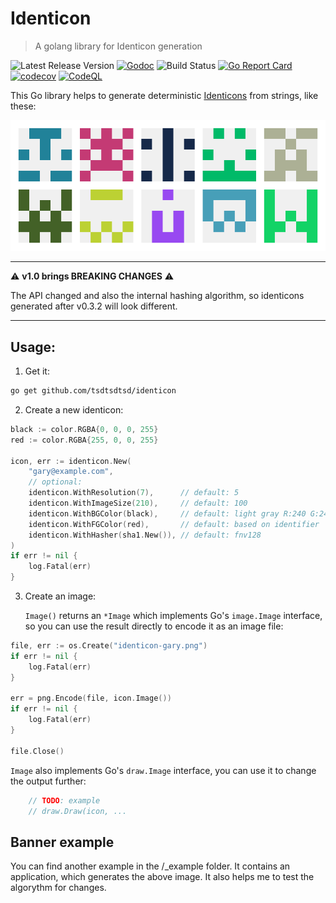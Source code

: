 # Identicon

> A golang library for Identicon generation

![Latest Release Version][shields-version-img]
[![Godoc][godoc-image]][godoc-url]
![Build Status](https://github.com/tsdtsdtsd/identicon/actions/workflows/ci.yml/badge.svg)
[![Go Report Card][grc-image]][grc-url]
[![codecov][codecov-image]][codecov-url]
[![CodeQL](https://github.com/tsdtsdtsd/identicon/actions/workflows/codeql-analysis.yml/badge.svg?branch=main)](https://github.com/tsdtsdtsd/identicon/actions/workflows/codeql-analysis.yml)

This Go library helps to generate deterministic [Identicons][identicon-wiki] from strings, like these:

![Example Banner](_example/bannercreator/identicon-banner.png "Example Banner")

---

⚠️ **v1.0 brings BREAKING CHANGES** ⚠️  

The API changed and also the internal hashing algorithm, so identicons generated after v0.3.2 will look different.  

---

## Usage:

1. Get it:

```sh
go get github.com/tsdtsdtsd/identicon
```

2. Create a new identicon:

```go
black := color.RGBA{0, 0, 0, 255}
red := color.RGBA{255, 0, 0, 255}

icon, err := identicon.New(
    "gary@example.com", 
    // optional:
    identicon.WithResolution(7),      // default: 5
    identicon.WithImageSize(210),     // default: 100
    identicon.WithBGColor(black),     // default: light gray R:240 G:240 B:240 A:255 (#f0f0f0)
    identicon.WithFGColor(red),       // default: based on identifier
    identicon.WithHasher(sha1.New()), // default: fnv128
)
if err != nil {
    log.Fatal(err)
}
```

3. Create an image:

   `Image()` returns an `*Image` which implements Go's `image.Image` interface, so you can use the result directly to encode it as an image file:

```go
file, err := os.Create("identicon-gary.png")
if err != nil {
    log.Fatal(err)
}

err = png.Encode(file, icon.Image())
if err != nil {
    log.Fatal(err)
}

file.Close()
```

`Image` also implements Go's `draw.Image` interface, you can use it to change the output further:

```go
    // TODO: example 
    // draw.Draw(icon, ...
```

## Banner example

You can find another example in the /_example folder. It contains an application, which generates the above image. It also helps me to test the algorythm for changes.

<!-- Markdown link & img dfn's -->
[grc-image]: https://goreportcard.com/badge/github.com/tsdtsdtsd/identicon
[grc-url]: https://goreportcard.com/report/github.com/tsdtsdtsd/identicon
[godoc-image]: https://pkg.go.dev/badge/github.com/tsdtsdtsd/identicon.svg
[godoc-url]: https://pkg.go.dev/github.com/tsdtsdtsd/identicon
[codecov-image]: https://codecov.io/gh/tsdtsdtsd/identicon/branch/main/graph/badge.svg
[codecov-url]: https://codecov.io/gh/tsdtsdtsd/identicon/tree/main
[shields-version-img]: https://img.shields.io/github/v/release/tsdtsdtsd/identicon
[identicon-wiki]: https://en.wikipedia.org/wiki/Identicon
